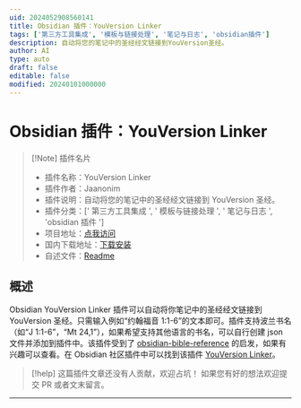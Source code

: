 ```yaml
---
uid: 2024052908560141
title: Obsidian 插件：YouVersion Linker
tags: ['第三方工具集成', '模板与链接处理', '笔记与日志', 'obsidian插件']
description: 自动将您的笔记中的圣经经文链接到YouVersion圣经。
author: AI
type: auto
draft: false
editable: false
modified: 20240101000000
---
```


# Obsidian 插件：YouVersion Linker

> [!Note] 插件名片
> - 插件名称：YouVersion Linker
> - 插件作者：Jaanonim
> - 插件说明：自动将您的笔记中的圣经经文链接到 YouVersion 圣经。
> - 插件分类：[' 第三方工具集成 ', ' 模板与链接处理 ', ' 笔记与日志 ', 'obsidian 插件 ']
> - 项目地址：[点我访问](https://github.com/jaanonim/obsidian-youversion-linker)
> - 国内下载地址：[下载安装](https://pkmer.cn/products/plugin/pluginMarket/?youversion-linker)
> - 自述文件：[Readme](https://ghproxy.net/https://raw.githubusercontent.com/jaanonim/obsidian-youversion-linker/master/README.md)

## 概述

Obsidian YouVersion Linker 插件可以自动将你笔记中的圣经经文链接到 YouVersion 圣经。只需输入例如“约翰福音 1:1-6”的文本即可。插件支持波兰书名（如“J 1:1-6”，“Mt 24,1”），如果希望支持其他语言的书名，可以自行创建 json 文件并添加到插件中。该插件受到了 [obsidian-bible-reference](https://github.com/tim-hub/obsidian-bible-reference) 的启发，如果有兴趣可以查看。在 Obsidian 社区插件中可以找到该插件 [YouVersion Linker](https://obsidian.md/plugins?id=youversion-linker)。

> [!help]
> 这篇插件文章还没有人贡献，欢迎占坑！
> 如果您有好的想法欢迎提交 PR 或者文末留言。

---



